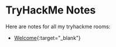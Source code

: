 # TryHackMe Notes
Here are notes for all my tryhackme rooms:

+ [Welcome](./welcome/README.md){:target="_blank"}
